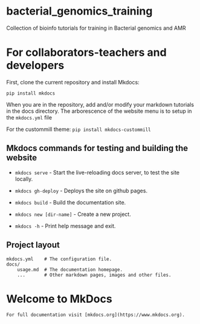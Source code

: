 # bacterial_genomics_training
Collection of bioinfo tutorials for training in Bacterial genomics and AMR

# For collaborators-teachers and developers

First, clone the current repository and install Mkdocs:

`pip install mkdocs`

When you are in the repository, add and/or modify your markdown tutorials in the docs directory.
The arborescence of the website menu is to setup in the `mkdocs.yml` file

For the custommill theme:
`pip install mkdocs-custommill`

## Mkdocs commands for testing and building the website


* `mkdocs serve` - Start the live-reloading docs server, to test the site locally.
* `mkdocs gh-deploy` - Deploys the site on github pages.

* `mkdocs build` - Build the documentation site.
* `mkdocs new [dir-name]` - Create a new project.
* `mkdocs -h` - Print help message and exit.


## Project layout

    mkdocs.yml    # The configuration file.
    docs/
        usage.md  # The documentation homepage.
        ...       # Other markdown pages, images and other files.

# Welcome to MkDocs

    For full documentation visit [mkdocs.org](https://www.mkdocs.org).
